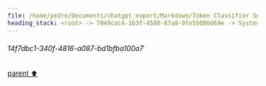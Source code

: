 ```yaml
---
file: /home/pedro/Documents/chatgpt_export/Markdown/Token Classifier Setup..md
heading_stack: <root> -> 7049cac4-1b3f-4580-87a8-9fe55086d69e -> System -> e179ded9-9f60-4738-93be-a4499fba828c -> System -> aaa20480-f877-4b91-a126-0ab43c876e05 -> User -> 0b1a1818-bf5a-4512-93fb-4cc2141fc1a9 -> Assistant -> 14f7dbc1-340f-4816-a087-bd1bfba100a7
---
```

###### 14f7dbc1-340f-4816-a087-bd1bfba100a7
[parent ⬆️](#0b1a1818-bf5a-4512-93fb-4cc2141fc1a9)
